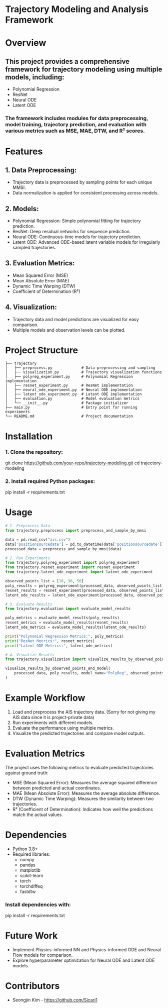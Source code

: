 # Trajectory Modeling and Analysis Framework


# Overview
## This project provides a comprehensive framework for trajectory modeling using multiple models, including:
- Polynomial Regression
- ResNet
- Neural ODE
- Latent ODE

### The framework includes modules for data preprocessing, model training, trajectory prediction, and evaluation with various metrics such as MSE, MAE, DTW, and R² scores.

# Features
## 1. Data Preprocessing:
- Trajectory data is preprocessed by sampling points for each unique MMSI.
- Data normalization is applied for consistent processing across models.

## 2. Models:
- Polynomial Regression: Simple polynomial fitting for trajectory prediction.
- ResNet: Deep residual networks for sequence prediction.
- Neural ODE: Continuous-time models for trajectory prediction.
- Latent ODE: Advanced ODE-based latent variable models for irregularly sampled trajectories.

## 3. Evaluation Metrics:
- Mean Squared Error (MSE)
- Mean Absolute Error (MAE)
- Dynamic Time Warping (DTW)
- Coefficient of Determination (R²)

## 4. Visualization:
- Trajectory data and model predictions are visualized for easy comparison.
- Multiple models and observation levels can be plotted.

# Project Structure
```
├── trajectory
│   ├── preprocess.py             # Data preprocessing and sampling
│   ├── visualization.py          # Trajectory visualization functions
│   ├── polyreg_experiment.py     # Polynomial Regression implementation
│   ├── resnet_experiment.py      # ResNet implementation
│   ├── neural_ode_experiment.py  # Neural ODE implementation
│   ├── latent_ode_experiment.py  # Latent ODE implementation
│   ├── evaluation.py             # Model evaluation metrics
│   └── __init__.py               # Package initializer
├── main.py                       # Entry point for running experiments
└── README.md                     # Project documentation
```

# Installation
### 1. Clone the repository:
git clone https://github.com/your-repo/trajectory-modeling.git
cd trajectory-modeling

### 2. Install required Python packages:
pip install -r requirements.txt

# Usage
```python
# 1. Preprocess Data
from trajectory.preprocess import preprocess_and_sample_by_mmsi

data = pd.read_csv("ais.csv")
data['positionsourcedate'] = pd.to_datetime(data['positionsourcedate'])
processed_data = preprocess_and_sample_by_mmsi(data)

# 2. Run Experiments
from trajectory.polyreg_experiment import polyreg_experiment
from trajectory.resnet_experiment import resnet_experiment
from trajectory.latent_ode_experiment import latent_ode_experiment

observed_points_list = [10, 30, 50]
poly_results = polyreg_experiment(processed_data, observed_points_list)
resnet_results = resnet_experiment(processed_data, observed_points_list)
latent_ode_results = latent_ode_experiment(processed_data, observed_points_list)

# 3. Evaluate Results
from trajectory.evaluation import evaluate_model_results

poly_metrics = evaluate_model_results(poly_results)
resnet_metrics = evaluate_model_results(resnet_results)
latent_ode_metrics = evaluate_model_results(latent_ode_results)

print("Polynomial Regression Metrics:", poly_metrics)
print("ResNet Metrics:", resnet_metrics)
print("Latent ODE Metrics:", latent_ode_metrics)

# 4. Visualize Results
from trajectory.visualization import visualize_results_by_observed_points_and_model

visualize_results_by_observed_points_and_model(
    processed_data, poly_results, model_name="PolyReg", observed_points_list=[10, 30, 50]
)
```

# Example Workflow
1. Load and preprocess the AIS trajectory data. (Sorry for not giving my AIS data since it is project-private data)
2. Run experiments with different models.
3. Evaluate the performance using multiple metrics.
4. Visualize the predicted trajectories and compare model outputs.


# Evaluation Metrics
The project uses the following metrics to evaluate predicted trajectories against ground truth:
- MSE (Mean Squared Error): Measures the average squared difference between predicted and actual coordinates.
- MAE (Mean Absolute Error): Measures the average absolute difference.
- DTW (Dynamic Time Warping): Measures the similarity between two trajectories.
- R² (Coefficient of Determination): Indicates how well the predictions match the actual values.


# Dependencies
- Python 3.8+
- Required libraries:
    - numpy
    - pandas
    - matplotlib
    - scikit-learn
    - torch
    - torchdiffeq
    - fastdtw
### Install dependencies with:
pip install -r requirements.txt


# Future Work
- Implement Physics-informed NN and Physics-informed ODE and Neural Flow models for comparison.
- Explore hyperparameter optimization for Neural ODE and Latent ODE models.

# Contributors
- Seongjin Kim - https://github.com/Sicari1


